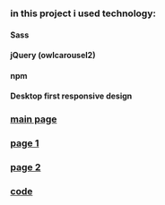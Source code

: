 ### in this project i used technology:
#### Sass
#### jQuery (owlcarousel2)
#### npm
#### Desktop first responsive design

### [main page](https://ZhuchkouAA.github.io/project-wired/public)
### [page 1](https://zhuchkouaa.github.io/project-wired/public/christmas.html)
### [page 2](https://zhuchkouaa.github.io/project-wired/public/samsung.html)
### [code](https://github.com/ZhuchkouAA/project-wired/tree/master/public)
